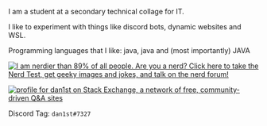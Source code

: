 I am a student at a secondary technical collage for IT.

I like to experiment with things like discord bots, dynamic websites and WSL.

Programming languages that I like: java, java and (most importantly) JAVA

[![I am nerdier than 89% of all people. Are you a nerd? Click here to take the Nerd Test, get geeky images and jokes, and talk on the nerd forum!](https://www.nerdtests.com/images/ft/nq/6b7343c290.gif)](http://www.nerdtests.com/ft_nq.php)

[![profile for dan1st on Stack Exchange, a network of free, community-driven Q&A sites](https://stackexchange.com/users/flair/15064163.png)](https://stackoverflow.com/users/10871900/dan1st)


Discord Tag: `dan1st#7327`
